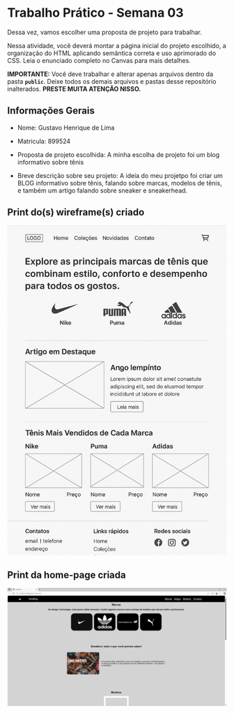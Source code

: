 # Trabalho Prático - Semana 03

Dessa vez, vamos escolher uma proposta de projeto para trabalhar.

Nessa atividade, você deverá montar a página inicial do projeto escolhido, a organização do HTML aplicando semântica correta e uso aprimorado do CSS. Leia o enunciado completo no Canvas para mais detalhes.

**IMPORTANTE:** Você deve trabalhar e alterar apenas arquivos dentro da pasta **`public`**. Deixe todos os demais arquivos e pastas desse repositório inalterados. **PRESTE MUITA ATENÇÃO NISSO.**

## Informações Gerais

- Nome: Gustavo Henrique de Lima

- Matricula: 899524

- Proposta de projeto escolhida: A minha escolha de projeto foi um blog informativo sobre tênis

- Breve descrição sobre seu projeto:
  A ideia do meu projetpo foi criar um BLOG informativo sobre tênis, falando sobre marcas, modelos de tênis, e também um artigo falando sobre sneaker e sneakerhead.

## Print do(s) wireframe(s) criado

![Wireframe-criado](Wireframe.png)

## Print da home-page criada

![Imagem-da-Pagina-Criada](paginaweb.png)
